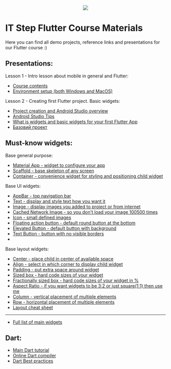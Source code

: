 <p align="center">
    <img src="https://user-images.githubusercontent.com/13054026/136661130-05412280-68e7-4135-9798-5c13299c4c26.png">
</p>

# IT Step Flutter Course Materials

Here you can find all demo projects, reference links and presentations for our Flutter course :)


## Presentations:
Lesson 1 - Intro lesson about mobile in general and Flutter: 
- [Course contents](https://github.com/AndyStef/FlutterITStepCourse/blob/main/%D0%9F%D1%80%D0%B5%D0%B7%D0%B5%D0%BD%D1%82%D0%B0%D1%86%D1%96%D1%97/%D0%9F%D1%80%D0%BE%20Flutter%20%D0%BA%D1%83%D1%80%D1%81.pdf)
- [Environment setup (both Windows and MacOS)](https://github.com/AndyStef/FlutterITStepCourse/blob/main/Dev%20Environment%20Setup.md)

Lesson 2 - Creating first Flutter project. Basic widgets: 
- [Project creation and Android Studio overview](https://github.com/AndyStef/FlutterITStepCourse/blob/main/%D0%9F%D1%80%D0%B5%D0%B7%D0%B5%D0%BD%D1%82%D0%B0%D1%86%D1%96%D1%97/Project%20creation%20and%20Android%20Studio%20overview.pdf)
- [Android Studio Tips](https://github.com/AndyStef/FlutterITStepCourse/blob/main/%D0%9F%D1%80%D0%B5%D0%B7%D0%B5%D0%BD%D1%82%D0%B0%D1%86%D1%96%D1%97/Android%20Studio%20Tips.pdf)
- [What is widgets and basic widgets for your first Flutter App](https://github.com/AndyStef/FlutterITStepCourse/blob/main/%D0%9F%D1%80%D0%B5%D0%B7%D0%B5%D0%BD%D1%82%D0%B0%D1%86%D1%96%D1%97/What%20is%20widget%3F%20Basic%20widgets.pdf)
- [Базовий проект](https://github.com/AndyStef/FlutterITStepCourse/tree/main/demo_projects/first_flutter_demo)

## Must-know widgets:
Base general purpose:
- [Material App - widget to configure your app](https://api.flutter.dev/flutter/material/MaterialApp-class.html)
- [Scaffold - base skeleton of any screen](https://api.flutter.dev/flutter/material/Scaffold-class.html)
- [Container - convenience widget for styling and positioning child widget](https://api.flutter.dev/flutter/widgets/Container-class.html)

Base UI widgets:
- [AppBar - top navigation bar](https://api.flutter.dev/flutter/material/AppBar-class.html)
- [Text - display and style text how you want it](https://api.flutter.dev/flutter/widgets/Text-class.html)
- [Image - display images you added to project or from internet](https://api.flutter.dev/flutter/widgets/Image-class.html)
- [Cached Network Image - so you don't load your image 100500 times](https://www.youtube.com/watch?v=fnHr_rsQwDA&list=PLjxrf2q8roU23XGwz3Km7sQZFTdB996iG&index=7)
- [Icon - small defined images](https://api.flutter.dev/flutter/widgets/Icon-class.html)
- [Floating action button - default round button at the bottom](https://api.flutter.dev/flutter/material/FloatingActionButton-class.html)
- [Elevated Button - default button with background](https://api.flutter.dev/flutter/material/ElevatedButton-class.html)
- [Text Button - button with no visible borders](https://api.flutter.dev/flutter/material/TextButton-class.html)
- 
Base layout widgets:
- [Center - place child in center of available space](https://api.flutter.dev/flutter/widgets/Center-class.html)
- [Align - select in which corner to display child widget](https://api.flutter.dev/flutter/widgets/Align-class.html)
- [Padding - put extra space around widget](https://api.flutter.dev/flutter/widgets/Padding-class.html)
- [Sized box - hard code sizes of your widget](https://api.flutter.dev/flutter/widgets/SizedBox-class.html)
- [Fractionally sized box - hard code sizes of your widget in %](https://api.flutter.dev/flutter/widgets/FractionallySizedBox-class.html)
- [Aspect Ratio - if you want widgets to be 3:2 or just square(1:1) then use me](https://api.flutter.dev/flutter/widgets/AspectRatio-class.html)
- [Column - vertical placement of multiple elements](https://api.flutter.dev/flutter/widgets/Column-class.html)
- [Row - horizontal placement of multiple elements](https://api.flutter.dev/flutter/widgets/Row-class.html)
- [Layout cheat sheet](https://medium.com/flutter-community/flutter-layout-cheat-sheet-5363348d037e)

-----

- [Full list of main widgets](https://docs.flutter.dev/development/ui/widgets)

## Dart:
- [Main Dart tutorial](https://dart.dev/guides/language/language-tour)
- [Online Dart compiler](https://dartpad.dev/)
- [Dart Best practices](https://dart.dev/guides/language/effective-dart)
